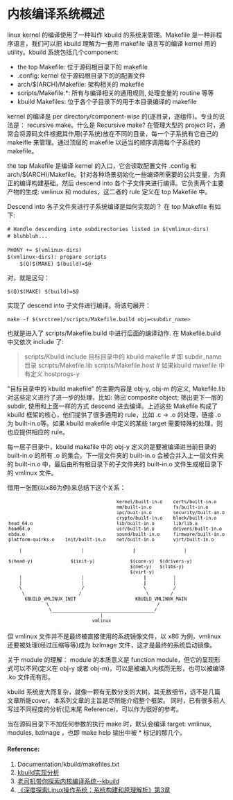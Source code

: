 # 内核编译系统概述

linux kernel 的编译使用了一种叫作 kbuild 的系统来管理。Makefile 是一种非程序语言，我们可以把 kbuild 理解为一套用 makefile 语言写的编译 kernel 用的 utility。kbuild 系统包括几个component:

- the top Makefile: 位于源码根目录下的 makefile
- .config: kernel 位于源码根目录下的的配置文件
- arch/$(ARCH)/Makefile: 架构相关的 makefile
- scripts/Makefile.*: 所有与编译相关的通用规则, 处理变量的 routine 等等
- kbuild Makefiles: 位于各个子目录下的用于本目录编译的 makefile

kernel 的编译是 per directory/component-wise 的(逐目录，逐组件)。专业的说法是： recursive make。什么是 Recursive make?  在管理大型的 project 时，通常会将源码文件根据其作用(子系统)放在不同的目录，每一个子系统有它自己的 makeifle 来管理。通过顶层的 makefile 以适当的顺序调用每个子系统的 makefile。

the top Makefile 是编译 kernel 的入口，它会读取配置文件 .config 和 arch/$(ARCH)/Makefile。针对各种场景初始化一些编译所需要的公共变量，为真正的编译构建基础，然后 descend into 各个子文件夹进行编译。它负责两个主要产物的生成: vmlinux 和 modules，这二者的 rule 定义在 top Makefile 中。

Descend into 各子文件夹进行子系统编译是如何实现的？ 在 top Makefile 有如下:

	# Handle descending into subdirectories listed in $(vmlinux-dirs)
	# bluhbluh...

	PHONY += $(vmlinux-dirs)
	$(vmlinux-dirs): prepare scripts
		$(Q)$(MAKE) $(build)=$@

对，就是这句：

	$(Q)$(MAKE) $(build)=$@

实现了 descend into 子文件进行编译。将该句展开：

	make -f $(srctree)/scripts/Makefile.build obj=<subdir_name>

也就是进入了 scripts/Makefile.build 中进行后面的编译动作. 在 Makefile.build 中又依次 include 了:

>scripts/Kbuild.include
目标目录中的 kbuild makefile # 即 subdir_name 目录
scripts/Makefile.lib
scripts/Makefile.host # 如果kbuild makefile 中有定义 hostprogs-y

"目标目录中的 kbuild makefile" 的主要内容是 obj-y, obj-m 的定义, Makefile.lib 对这些定义进行了进一步的处理，比如: 筛出 composite object; 筛出更下一层的 subdir, 使用和上面一样的方式 descend 进去编译。上述这些 Makefile 构成了 kbuild 框架的核心，他们提供了很多通用的 rule，比如 .c -> .o 的处理，链接 .o 为 built-in.o等。如果 kbuild makefile 中定义的某些 target 需要特殊的处理，则也应提供相应的 rule。

每一层子目录中，kbuild makefile 中的 obj-y 定义的是要被编译进当前目录的 built-in.o 的所有 .o 的集合。下一层文件夹的 built-in.o 会被合并入上一层文件夹的 built-in.o 中，最后由所有根目录下的子文件夹的 built-in.o 文件生成根目录下的 vmlinux 文件。

借用一张图(以x86为例)来总结下这个关系：

![vmlinux](res/vmlinux_overlook.png  "vmlinux")


但 vmlinux 文件并不是最终被直接使用的系统镜像文件，以 x86 为例，vmlinux 还要被处理(经过压缩等等)成为 bzImage 文件，这才是最终的系统启动镜像。

关于 module 的理解：
module 的本质意义是 function module，但它的呈现形式可以不同(定义在 obj-y 或者 obj-m)，可以是被编入内核而无形，也可以被编译 .ko 文件而有形。

kbuild 系统庞大而复杂，就像一颗有无数分支的大树。其无数细节，远不是几篇文章所能cover。本系列文章的主旨是尽所能介绍整个框架。
同时，已有很多前人写过不同程度的分析(见末尾 Reference)，可以作为很好的参考。

当在源码目录下不加任何参数的执行 make 时，默认会编译 target: vmlinux, modules, bzImage ，也即 make help 输出中被 * 标记的那几个。

#### Reference:
1. Documentation/kbuild/makefiles.txt
2. [kbuild实现分析](http://blog.chinaunix.net/attachment/attach/20/77/84/4320778443a68d05ab8302e998e69d73307c89e124.pdf) 
3. [老司机带你探索内核编译系统--kbuild](http://blog.csdn.net/RichardYSteven/article/details/52930533)
4. [《深度探索Linux操作系统：系统构建和原理解析》第3章](http://book.51cto.com/art/201309/412050.htm)

